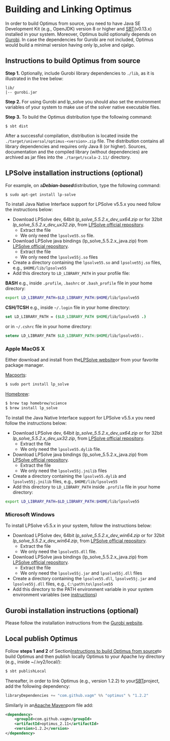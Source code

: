 # Building and Linking Optimus

In order to build Optimus from source, you need to have Java SE Development Kit (e.g., OpenJDK) version 8 or higher and [SBT](http://www.scala-sbt.org/)(v0.13.x) installed in your system. Moreover, Optimus build optionally depends on [Gurobi](http://www.gurobi.com/). In case the dependencies for Gurobi are not included, Optimus would build a minimal version having only lp_solve and ojalgo.

## Instructions to build Optimus from source

**Step 1.** Optionally, include Gurobi library dependencies to `./lib`, as it is illustrated in the tree below:
```
lib/
|-- gurobi.jar
```

**Step 2.** For using Gurobi and lp_solve you should also set the environment variables of your system to make use of the solver native executable files.

**Step 3.** To build the Optimus distribution type the following command:
```
$ sbt dist
```

After a successful compilation, distribution is located inside the `./target/universal/optimus-<version>.zip` file. The distribution contains all library dependencies and requires only Java 8 (or higher). Sources, documentation and the compiled library (without dependencies) are archived as jar files into the `./target/scala-2.11/` directory.

## LPSolve installation instructions (optional)

For example, on a***Debian-based***distribution, type the following command:
```bash
$ sudo apt-get install lp-solve
```

To install Java Native Interface support for LPSolve v5.5.x you need follow the instructions below:
* Download LPSolve dev, 64bit *lp_solve_5.5.2.x_dev_ux64.zip* or for 32bit *lp_solve_5.5.2.x_dev_ux32.zip*, from [LPSolve official repository](http://sourceforge.net/projects/lpsolve/files/lpsolve/5.5.2.0/).
  * Extract the file
  * We only need the `lpsolve55.so` file.
* Download LPSolve java bindings (lp_solve_5.5.2.x_java.zip) from [LPSolve official repository](http://sourceforge.net/projects/lpsolve/files/lpsolve/5.5.2.0/).
    * Extract the file
    * We only need the `lpsolve55j.so` files
* Create a directory containing the `lpsolve55.so` and `lpsolve55j.so` files, e.g., `$HOME/lib/lpsolve55`
* Add this directory to `LD_LIBRARY_PATH` in your profile file:

**BASH** e.g., inside `.profile`, `.bashrc` or `.bash_profile` file in your home directory:
```bash
export LD_LIBRARY_PATH=$LD_LIBRARY_PATH:$HOME/lib/lpsolve55
```

**CSH/TCSH** e.g., inside `~/.login` file in your home directory:
```csh
set LD_LIBRARY_PATH = ($LD_LIBRARY_PATH $HOME/lib/lpsolve55 .)
```
or in `~/.cshrc` file in your home directory:
```csh
setenv LD_LIBRARY_PATH $LD_LIBRARY_PATH:$HOME/lib/lpsolve55:.
```

### Apple MacOS X

Either download and install from the[LPSolve website](http://lpsolve.sourceforge.net)or from your favorite package manager.

[Macports](https://www.macports.org):
```bash
$ sudo port install lp_solve
```

[Homebrew](http://brew.sh):
```bash
$ brew tap homebrew/science
$ brew install lp_solve
```

To install the Java Native Interface support for LPSolve v5.5.x you need follow the  instructions below:
* Download LPSolve dev, 64bit *lp_solve_5.5.2.x_dev_ux64.zip* or for 32bit *lp_solve_5.5.2.x_dev_ux32.zip*, from [LPSolve official repository](http://sourceforge.net/projects/lpsolve/files/lpsolve/5.5.2.0/).
  * Extract the file
  * We only need the `lpsolve55.dylib` file.
* Download LPSolve java bindings (lp_solve_5.5.2.x_java.zip) from [LPSolve official repository](http://sourceforge.net/projects/lpsolve/files/lpsolve/5.5.2.0/).
    * Extract the file
    * We only need the `lpsolve55j.jnilib` files
* Create a directory containing the `lpsolve55.dylib` and `lpsolve55j.jnilib` files, e.g., `$HOME/lib/lpsolve55`
* Add this directory to `LD_LIBRARY_PATH` inside `.profile` file in your home directory:

```bash
export LD_LIBRARY_PATH=$LD_LIBRARY_PATH:$HOME/lib/lpsolve55
```

### Microsoft Windows
To install LPSolve v5.5.x in your system, follow the instructions below:
  * Download LPSolve dev, 64bit *lp_solve_5.5.2.x_dev_win64.zip* or for 32bit *lp_solve_5.5.2.x_dev_win64.zip*, from [LPSolve official repository](http://sourceforge.net/projects/lpsolve/files/lpsolve/5.5.2.0/).
    * Extract the file
    * We only need the `lpsolve55.dll` file.
  * Download LPSolve java bindings (lp_solve_5.5.2.x_java.zip) from [LPSolve official repository](http://sourceforge.net/projects/lpsolve/files/lpsolve/5.5.2.0/).
    * Extract the file
    * We only need the `lpsolve55j.jar` and `lpsolve55j.dll` files
  * Create a directory containing the `lpsolve55.dll`, `lpsolve55j.jar` and `lpsolve55j.dll` files, e.g., `C:\path\to\lpsolve55`
  * Add this directory to the PATH environment variable in your system environment variables (see [instructions](#microsoft-windows-operating-systems))

## Gurobi installation instructions (optional)
Please follow the installation instructions from the [Gurobi website](http://www.gurobi.com).

## Local publish Optimus
Follow **steps 1 and 2** of Section[Instructions to build Optimus from source](#instructions-to-build-optimus-from-source)to build Optimus and then publish locally Optimus to your Apache Ivy directory (e.g., inside ~/.ivy2/local/):

```bash
$ sbt publishLocal
```

Thereafter, in order to link Optimus (e.g., version 1.2.2) to your[SBT](http://www.scala-sbt.org/)project, add the following dependency:

```sbt
libraryDependencies += "com.github.vagm" %% "optimus" % "1.2.2"
```

Similarly in an[Apache Maven](https://maven.apache.org/)pom file add:

```xml
<dependency>
    <groupId>com.github.vagm</groupId>
    <artifactId>optimus_2.11</artifactId>
    <version>1.2.2</version>
</dependency>
```